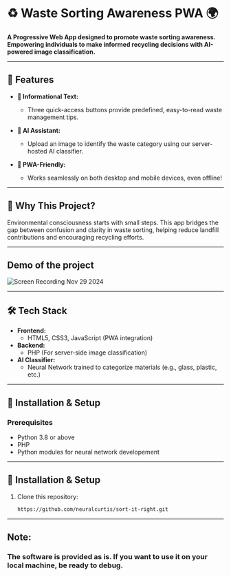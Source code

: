 # ♻️ Waste Sorting Awareness PWA 🌍  
**A Progressive Web App designed to promote waste sorting awareness. Empowering individuals to make informed recycling decisions with AI-powered image classification.**

---

## 📜 Features  
- **📝 Informational Text:**  
  - Three quick-access buttons provide predefined, easy-to-read waste management tips.  

- **🤖 AI Assistant:**  
  - Upload an image to identify the waste category using our server-hosted AI classifier.  

- **📱 PWA-Friendly:**  
  - Works seamlessly on both desktop and mobile devices, even offline!  

---

## 🎯 Why This Project?  
Environmental consciousness starts with small steps. This app bridges the gap between confusion and clarity in waste sorting, helping reduce landfill contributions and encouraging recycling efforts.

---

## Demo of the project
![Screen Recording Nov 29 2024](https://github.com/user-attachments/assets/f028e686-473c-40bb-85e7-a5961217b519)


---

## 🛠️ Tech Stack  
- **Frontend:**  
  - HTML5, CSS3, JavaScript (PWA integration)  
- **Backend:**  
  - PHP (For server-side image classification)  
- **AI Classifier:**  
  - Neural Network trained to categorize materials (e.g., glass, plastic, etc.)  

---

## 🚀 Installation & Setup  
### Prerequisites  
- Python 3.8 or above  
- PHP
- Python modules for neural network developement

---

## 🚀 Installation & Setup  
1. Clone this repository:  
   ```bash  
   https://github.com/neuralcurtis/sort-it-right.git

---

## Note:
### The software is provided as is. If you want to use it on your local machine, be ready to debug.
